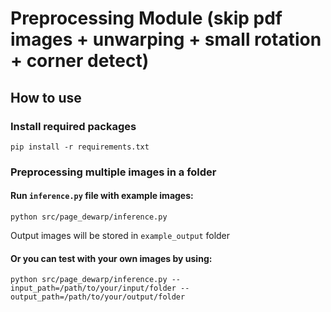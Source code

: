 # Preprocessing Module (skip pdf images + unwarping + small rotation + corner detect)

## How to use
### Install required packages
```
pip install -r requirements.txt
```
### Preprocessing multiple images in a folder
<!-- 
#### Option 1: Use `inference.ipynb` file -->

#### Run `inference.py` file with example images:
```
python src/page_dewarp/inference.py
```
Output images will be stored in `example_output` folder

#### Or you can test with your own images by using:
```
python src/page_dewarp/inference.py --input_path=/path/to/your/input/folder --output_path=/path/to/your/output/folder
```